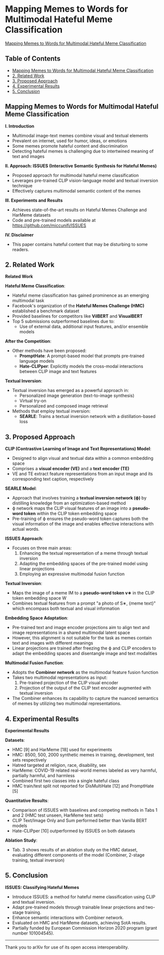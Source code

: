 # Mapping Memes to Words for Multimodal Hateful Meme Classification

[Mapping Memes to Words for Multimodal Hateful Meme Classification](https://arxiv.org/abs/2310.08368)

## Table of Contents
- [Mapping Memes to Words for Multimodal Hateful Meme Classification](#mapping-memes-to-words-for-multimodal-hateful-meme-classification)
- [2. Related Work](#2-related-work)
- [3. Proposed Approach](#3-proposed-approach)
- [4. Experimental Results](#4-experimental-results)
- [5. Conclusion](#5-conclusion)

## Mapping Memes to Words for Multimodal Hateful Meme Classification

**I. Introduction**
- Multimodal image-text memes combine visual and textual elements
- Prevalent on internet, used for humor, ideas, or emotions
- Some memes promote hateful content and discrimination
- Detecting hateful memes is challenging due to intertwined meaning of text and images

**II. Approach: ISSUES (Interactive Semantic Synthesis for Hateful Memes)**
- Proposed approach for multimodal hateful meme classification
- Leverages pre-trained CLIP vision-language model and textual inversion technique
- Effectively captures multimodal semantic content of the memes

**III. Experiments and Results**
- Achieves state-of-the-art results on Hateful Memes Challenge and HarMeme datasets
- Code and pre-trained models available at https://github.com/miccunifi/ISSUES

**IV. Disclaimer**
- This paper contains hateful content that may be disturbing to some readers.


## 2. Related Work

**Related Work**

**Hateful Meme Classification**:
- Hateful meme classification has gained prominence as an emerging multimodal task
- Facebook's organization of the **Hateful Memes Challenge (HMC)** established a benchmark dataset
- Provided baselines for competitors like **VilBERT** and **VisualBERT**
- Top 5 submissions outperformed baselines due to:
  - Use of external data, additional input features, and/or ensemble models

**After the Competition**:
- Other methods have been proposed:
  - **PromptHate**: A prompt-based model that prompts pre-trained language models
  - **Hate-CLIPper**: Explicitly models the cross-modal interactions between CLIP image and text features

**Textual Inversion**:
- Textual inversion has emerged as a powerful approach in:
  - Personalized image generation (text-to-image synthesis)
  - Virtual try-on
  - Personalized and composed image retrieval
- Methods that employ textual inversion:
  - **SEARLE**: Trains a textual inversion network with a distillation-based loss


## 3. Proposed Approach

**CLIP (Contrastive Learning of Image and Text Representations) Model**:
- Designed to align visual and textual data within a common embedding space
- Comprises a **visual encoder (VE)** and a **text encoder (TE)**
- VE and TE extract feature representations from an input image and its corresponding text caption, respectively

**SEARLE Model**:
- Approach that involves training a **textual inversion network (ϕ)** by distilling knowledge from an optimization-based method
- ϕ network maps the CLIP visual features of an image into a **pseudo-word token** within the CLIP token embedding space
- Pre-training of ϕ ensures the pseudo-word token captures both the visual information of the image and enables effective interactions with actual words.

**ISSUES Approach**:
- Focuses on three main areas:
  1. Enhancing the textual representation of a meme through textual inversion
  2. Adapting the embedding spaces of the pre-trained model using linear projections
  3. Employing an expressive multimodal fusion function

**Textual Inversion**:
- Maps the image of a meme IM to a **pseudo-word token v∗** in the CLIP token embedding space W
- Combines textual features from a prompt "a photo of S∗, {meme text}" which encompass both textual and visual information

**Embedding Space Adaptation**:
- Pre-trained text and image encoder projections aim to align text and image representations in a shared multimodal latent space
- However, this alignment is not suitable for the task as memes contain text and images with different meanings
- Linear projections are trained after freezing the ϕ and CLIP encoders to adapt the embedding spaces and disentangle image and text modalities

**Multimodal Fusion Function**:
- Adopts the **Combiner network** as the multimodal feature fusion function
- Takes two multimodal representations as input:
  1. Pre-trained projection of the CLIP visual encoder
  2. Projection of the output of the CLIP text encoder augmented with textual inversion
- The Combiner enhances its capability to capture the nuanced semantics of memes by utilizing two multimodal representations.


## 4. Experimental Results

**Experimental Results**

**Datasets**:
- HMC [9] and HarMeme [18] used for experiments
- HMC: 8500, 500, 2000 synthetic memes in training, development, test sets respectively
- Hatred targeted at religion, race, disability, sex
- HarMeme: COVID-19 related real-world memes labeled as very harmful, partially harmful, and harmless
- Combined first two classes into a single hateful class
- HMC train/test split not reported for DisMultiHate [12] and PromptHate [5]

**Quantitative Results**:
- Comparison of ISSUES with baselines and competing methods in Tabs 1 and 2 (HMC test unseen, HarMeme test sets)
- CLIP Text/Image Only and Sum performed better than Vanilla BERT models
- Hate-CLIPper [10] outperformed by ISSUES on both datasets

**Ablation Study**:
- Tab. 3 shows results of an ablation study on the HMC dataset, evaluating different components of the model (Combiner, 2-stage training, textual inversion)


## 5. Conclusion

**ISSUES: Classifying Hateful Memes**

* Introduce ISSUES: a method for hateful meme classification using CLIP and textual inversion.
* Adapt pre-trained models through trainable linear projections and two-stage training.
* Enhance semantic interactions with Combiner network.
* Evaluated on HMC and HarMeme datasets, achieving SotA results.
* Partially funded by European Commission Horizon 2020 program (grant number 101004545).


---

Thank you to arXiv for use of its open access interoperability.